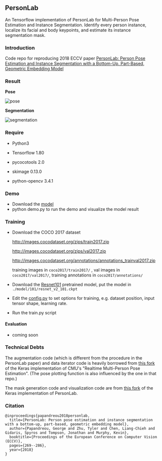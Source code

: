## PersonLab

An Tensorflow implementation of PersonLab for Multi-Person Pose Estimation and Instance Segmentation. Identify every person instance, localize its facial and body keypoints, and estimate its instance segmentation mask.


### Introduction

Code repo for reproducing 2018 ECCV paper [PersonLab: Person Pose Estimation and Instance Segmentation with a Bottom-Up, Part-Based, Geometric Embedding Model](https://link.springer.com/chapter/10.1007/978-3-030-01264-9_17) 

### Result

**Pose**

![pose](https://github.com/scnuhealthy/Tensorflow_PersonLab/blob/master/demo_result/pose.jpg)

**Segmentation**

![segmentation](https://github.com/scnuhealthy/Tensorflow_PersonLab/blob/master/demo_result/instances_masks.jpg)

### Require

* Python3

* Tensorflow 1.80
* pycocotools  2.0
* skimage  0.13.0
* python-opencv 3.4.1



### Demo

* Download the [model]()
* python demo.py to run the demo and visualize the model result



### Training

* Download the COCO 2017 dataset

  http://images.cocodataset.org/zips/train2017.zip

  http://images.cocodataset.org/zips/val2017.zip

  http://images.cocodataset.org/annotations/annotations_trainval2017.zip

  training images in `coco2017/train2017/` , val images in `coco2017/val2017/`, training annotations in `coco2017/annotations/`

* Download the [Resnet101](http://download.tensorflow.org/models/resnet_v2_101_2017_04_14.tar.gz) pretrained model, put the model in `./model/101/resnet_v2_101.ckpt`

* Edit the [config.py](https://github.com/scnuhealthy/Tensorflow_PersonLab/blob/master/config.py) to set options for training, e.g. dataset position, input tensor shape, learning rate. 
* Run the train.py script

#### Evaluation

* coming soon

### Technical Debts

The augmentation code (which is different from the procedure in the PersonLab paper) and data iterator code is heavily borrowed from [this fork](https://github.com/anatolix/keras_Realtime_Multi-Person_Pose_Estimation) of the Keras implementation of CMU's "Realtime Multi-Person Pose Estimation". (The pose plotting function is also influenced by the one in that repo.)

The mask generation code and visualization code are from [this fork](https://github.com/octiapp/KerasPersonLab) of the Keras implementation of PersonLab.

### Citation

```
@inproceedings{papandreou2018personlab,
  title={PersonLab: Person pose estimation and instance segmentation with a bottom-up, part-based, geometric embedding model},
  author={Papandreou, George and Zhu, Tyler and Chen, Liang-Chieh and Gidaris, Spyros and Tompson, Jonathan and Murphy, Kevin},
  booktitle={Proceedings of the European Conference on Computer Vision (ECCV)},
  pages={269--286},
  year={2018}
}
```
